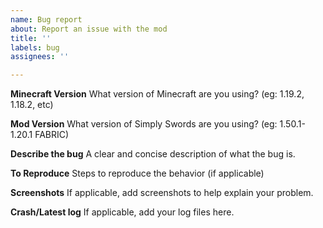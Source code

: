 ```yaml
---
name: Bug report
about: Report an issue with the mod
title: ''
labels: bug
assignees: ''

---
```


**Minecraft Version**
What version of Minecraft are you using? (eg: 1.19.2, 1.18.2, etc)

**Mod Version**
What version of Simply Swords are you using? (eg: 1.50.1-1.20.1 FABRIC)

**Describe the bug**
A clear and concise description of what the bug is.

**To Reproduce**
Steps to reproduce the behavior (if applicable)

**Screenshots**
If applicable, add screenshots to help explain your problem.

**Crash/Latest log**
If applicable, add your log files here.
